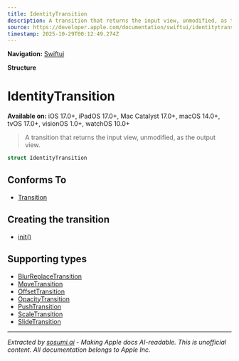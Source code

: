 ```yaml
---
title: IdentityTransition
description: A transition that returns the input view, unmodified, as the output view.
source: https://developer.apple.com/documentation/swiftui/identitytransition
timestamp: 2025-10-29T00:12:49.274Z
---
```


**Navigation:** [Swiftui](/documentation/swiftui)

**Structure**

# IdentityTransition

**Available on:** iOS 17.0+, iPadOS 17.0+, Mac Catalyst 17.0+, macOS 14.0+, tvOS 17.0+, visionOS 1.0+, watchOS 10.0+

> A transition that returns the input view, unmodified, as the output view.

```swift
struct IdentityTransition
```

## Conforms To

- [Transition](/documentation/swiftui/transition)

## Creating the transition

- [init()](/documentation/swiftui/identitytransition/init())

## Supporting types

- [BlurReplaceTransition](/documentation/swiftui/blurreplacetransition)
- [MoveTransition](/documentation/swiftui/movetransition)
- [OffsetTransition](/documentation/swiftui/offsettransition)
- [OpacityTransition](/documentation/swiftui/opacitytransition)
- [PushTransition](/documentation/swiftui/pushtransition)
- [ScaleTransition](/documentation/swiftui/scaletransition)
- [SlideTransition](/documentation/swiftui/slidetransition)

---

*Extracted by [sosumi.ai](https://sosumi.ai) - Making Apple docs AI-readable.*
*This is unofficial content. All documentation belongs to Apple Inc.*
